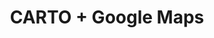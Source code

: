 ---
title: CARTO + Google Maps
description: "Build applications using CARTO & Google Maps."
icon: "/img/icons/carto-google.png"

url: google-maps
indexPage: "getting-started.md"

menu:
  - title: "Getting Started"
  - title: "Examples"
    folder:
      - title: "Hello World"
  - title: "Whats New"
---